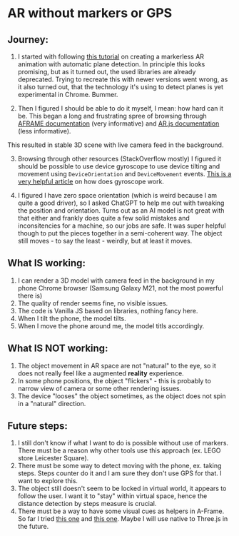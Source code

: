 # AR without markers or GPS

## Journey:

1.  I started with following [this tutorial](https://urish.medium.com/web-powered-augmented-reality-a-hands-on-tutorial-9e6a882e323e) on creating a markerless AR animation with automatic plane detection. In principle this looks promising, but as it turned out, the used libraries are already deprecated. Trying to recreate this with newer versions went wrong, as it also turned out, that the technology it's using to detect planes is yet experimental in Chrome. Bummer.

2.  Then I figured I should be able to do it myself, I mean: how hard can it be. This began a long and frustrating spree of browsing through [AFRAME documentation](https://aframe.io/) (very informative) and [AR.js documentation](https://ar-js-org.github.io/AR.js-Docs/) (less informative).

This resulted in stable 3D scene with live camera feed in the background.

3.  Browsing through other resources (StackOverflow mostly) I figured it should be possible to use device gyroscope to use device tilting and movement using `DeviceOrientation` and `DeviceMovement` events. [This is a very helpful article](https://medium.com/chip-monks/whats-a-gyroscope-and-accelerometer-doing-in-my-mobile-device-eb7acbdfa4e0) on how does gyroscope work.

4.  I figured I have zero space orientation (which is weird because I am quite a good driver), so I asked ChatGPT to help me out with tweaking the position and orientation. Turns out as an AI model is not great with that either and frankly does quite a few solid mistakes and inconsitencies for a machine, so our jobs are safe. It was super helpful though to put the pieces together in a semi-coherent way. The object still moves - to say the least - weirdly, but at least it moves.

## What IS working:

1. I can render a 3D model with camera feed in the background in my phone Chrome browser (Samsung Galaxy M21, not the most powerful there is)
2. The quality of render seems fine, no visible issues.
3. The code is Vanilla JS based on libraries, nothing fancy here.
4. When I tilt the phone, the model tilts.
5. When I move the phone around me, the model titls accordingly.

## What IS NOT working:

1. The object movement in AR space are not "natural" to the eye, so it does not really feel like a augmented **reality** experience.
2. In some phone positions, the object "flickers" - this is probably to narrow view of camera or some other rendering issues.
3. The device "looses" the object sometimes, as the object does not spin in a "natural" direction.

## Future steps:

1. I still don't know if what I want to do is possible without use of markers. There must be a reason why other tools use this approach (ex. LEGO store Leicester Square).
2. There must be some way to detect moving with the phone, ex. taking steps. Steps counter do it and I am sure they don't use GPS for that. I want to explore this.
3. The object still doesn't seem to be locked in virtual world, it appears to follow the user. I want it to "stay" within virtual space, hence the distance detection by steps measure is crucial.
4. There must be a way to have some visual cues as helpers in A-Frame. So far I tried [this one](https://github.com/fcor/arjs-gestures) and [this one](https://github.com/c-frame/aframe-extras/tree/master/src/controls). Maybe I will use native to Three.js in the future.
